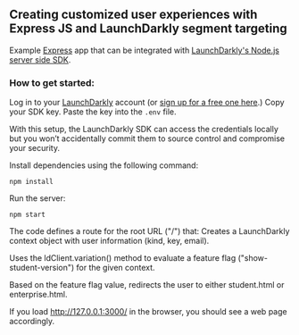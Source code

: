 ## Creating customized user experiences with Express JS and LaunchDarkly segment targeting

Example [Express](https://expressjs.com/) app that can be integrated with [LaunchDarkly's Node.js server side SDK](https://docs.launchdarkly.com/sdk/server-side/node-js).

### How to get started:

Log in to your [LaunchDarkly](https://launchdarkly.com/) account (or [sign up for a free one here](https://launchdarkly.com/).) Copy your SDK key. Paste the key into the `.env` file.

With this setup, the LaunchDarkly SDK can access the credentials locally but you won’t accidentally commit them to source control and compromise your security.

Install dependencies using the following command:

`npm install`

Run the server:

`npm start`

The code defines a route for the root URL ("/") that:
Creates a LaunchDarkly context object with user information (kind, key, email).

Uses the ldClient.variation() method to evaluate a feature flag ("show-student-version") for the given context.

Based on the feature flag value, redirects the user to either student.html or enterprise.html.

If you load http://127.0.0.1:3000/ in the browser, you should see a web page accordingly.

